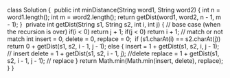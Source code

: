 class Solution {
​
public int minDistance(String word1, String word2) {
int n = word1.length();
int m = word2.length();
return getDist(word1, word2, n - 1, m - 1);
}
​
private int getDist(String s1, String s2, int i, int j) {
// base case (when the recursion is over)
if(i < 0) return j + 1;
if(j < 0) return i + 1;
// match or not match
int insert = 0, delete = 0, replace = 0;
​
if (s1.charAt(i) == s2.charAt(j)) return 0 + getDist(s1, s2, i - 1, j - 1);
else {
insert = 1 + getDist(s1, s2, i, j - 1); // insert
delete =  1 + getDist(s1, s2, i - 1, j); //delete
replace =  1 + getDist(s1, s2, i - 1, j - 1); // replace
}
return Math.min(Math.min(insert, delete), replace);
}
}
​